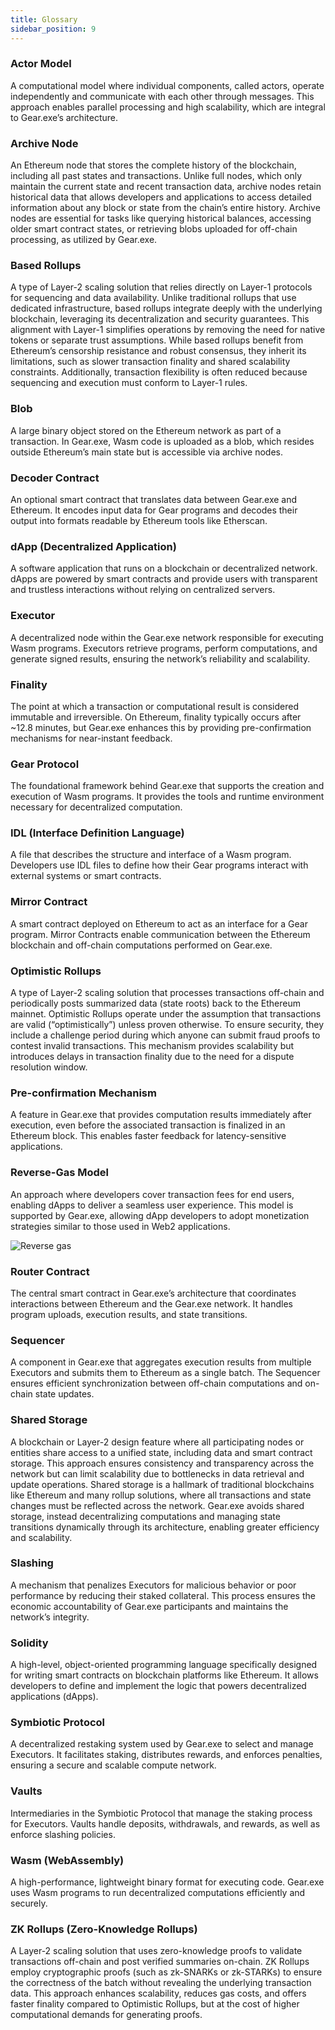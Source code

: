 ```yaml
---
title: Glossary
sidebar_position: 9
---
```


### Actor Model
A computational model where individual components, called actors, operate independently and communicate with each other through messages. This approach enables parallel processing and high scalability, which are integral to Gear.exe’s architecture.

### Archive Node
An Ethereum node that stores the complete history of the blockchain, including all past states and transactions. Unlike full nodes, which only maintain the current state and recent transaction data, archive nodes retain historical data that allows developers and applications to access detailed information about any block or state from the chain’s entire history. Archive nodes are essential for tasks like querying historical balances, accessing older smart contract states, or retrieving blobs uploaded for off-chain processing, as utilized by Gear.exe.

### Based Rollups
A type of Layer-2 scaling solution that relies directly on Layer-1 protocols for sequencing and data availability. Unlike traditional rollups that use dedicated infrastructure, based rollups integrate deeply with the underlying blockchain, leveraging its decentralization and security guarantees. This alignment with Layer-1 simplifies operations by removing the need for native tokens or separate trust assumptions. While based rollups benefit from Ethereum’s censorship resistance and robust consensus, they inherit its limitations, such as slower transaction finality and shared scalability constraints. Additionally, transaction flexibility is often reduced because sequencing and execution must conform to Layer-1 rules.

### Blob
A large binary object stored on the Ethereum network as part of a transaction. In Gear.exe, Wasm code is uploaded as a blob, which resides outside Ethereum’s main state but is accessible via archive nodes.

### Decoder Contract
An optional smart contract that translates data between Gear.exe and Ethereum. It encodes input data for Gear programs and decodes their output into formats readable by Ethereum tools like Etherscan.

### dApp (Decentralized Application)
A software application that runs on a blockchain or decentralized network. dApps are powered by smart contracts and provide users with transparent and trustless interactions without relying on centralized servers.

### Executor
A decentralized node within the Gear.exe network responsible for executing Wasm programs. Executors retrieve programs, perform computations, and generate signed results, ensuring the network’s reliability and scalability.

### Finality
The point at which a transaction or computational result is considered immutable and irreversible. On Ethereum, finality typically occurs after ~12.8 minutes, but Gear.exe enhances this by providing pre-confirmation mechanisms for near-instant feedback.

### Gear Protocol
The foundational framework behind Gear.exe that supports the creation and execution of Wasm programs. It provides the tools and runtime environment necessary for decentralized computation.

### IDL (Interface Definition Language)
A file that describes the structure and interface of a Wasm program. Developers use IDL files to define how their Gear programs interact with external systems or smart contracts.

### Mirror Contract
A smart contract deployed on Ethereum to act as an interface for a Gear program. Mirror Contracts enable communication between the Ethereum blockchain and off-chain computations performed on Gear.exe.

### Optimistic Rollups
A type of Layer-2 scaling solution that processes transactions off-chain and periodically posts summarized data (state roots) back to the Ethereum mainnet. Optimistic Rollups operate under the assumption that transactions are valid (“optimistically”) unless proven otherwise. To ensure security, they include a challenge period during which anyone can submit fraud proofs to contest invalid transactions. This mechanism provides scalability but introduces delays in transaction finality due to the need for a dispute resolution window.

### Pre-confirmation Mechanism
A feature in Gear.exe that provides computation results immediately after execution, even before the associated transaction is finalized in an Ethereum block. This enables faster feedback for latency-sensitive applications.

### Reverse-Gas Model
An approach where developers cover transaction fees for end users, enabling dApps to deliver a seamless user experience. This model is supported by Gear.exe, allowing dApp developers to adopt monetization strategies similar to those used in Web2 applications.

<img src="/img/reverse-gas.png"  alt="Reverse gas"/>

### Router Contract
The central smart contract in Gear.exe’s architecture that coordinates interactions between Ethereum and the Gear.exe network. It handles program uploads, execution results, and state transitions.

### Sequencer
A component in Gear.exe that aggregates execution results from multiple Executors and submits them to Ethereum as a single batch. The Sequencer ensures efficient synchronization between off-chain computations and on-chain state updates.

### Shared Storage
A blockchain or Layer-2 design feature where all participating nodes or entities share access to a unified state, including data and smart contract storage. This approach ensures consistency and transparency across the network but can limit scalability due to bottlenecks in data retrieval and update operations. Shared storage is a hallmark of traditional blockchains like Ethereum and many rollup solutions, where all transactions and state changes must be reflected across the network. Gear.exe avoids shared storage, instead decentralizing computations and managing state transitions dynamically through its architecture, enabling greater efficiency and scalability.

### Slashing
A mechanism that penalizes Executors for malicious behavior or poor performance by reducing their staked collateral. This process ensures the economic accountability of Gear.exe participants and maintains the network’s integrity.

### Solidity
A high-level, object-oriented programming language specifically designed for writing smart contracts on blockchain platforms like Ethereum. It allows developers to define and implement the logic that powers decentralized applications (dApps).

### Symbiotic Protocol
A decentralized restaking system used by Gear.exe to select and manage Executors. It facilitates staking, distributes rewards, and enforces penalties, ensuring a secure and scalable compute network.

### Vaults
Intermediaries in the Symbiotic Protocol that manage the staking process for Executors. Vaults handle deposits, withdrawals, and rewards, as well as enforce slashing policies.

### Wasm (WebAssembly)
A high-performance, lightweight binary format for executing code. Gear.exe uses Wasm programs to run decentralized computations efficiently and securely.

### ZK Rollups (Zero-Knowledge Rollups)
A Layer-2 scaling solution that uses zero-knowledge proofs to validate transactions off-chain and post verified summaries on-chain. ZK Rollups employ cryptographic proofs (such as zk-SNARKs or zk-STARKs) to ensure the correctness of the batch without revealing the underlying transaction data. This approach enhances scalability, reduces gas costs, and offers faster finality compared to Optimistic Rollups, but at the cost of higher computational demands for generating proofs.
